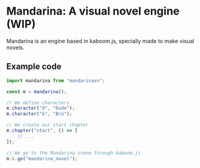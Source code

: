 # Mandarina: A visual novel engine (**WIP**)

Mandarina is an engine based in kaboom.js, specially made to make visual novels.

## Example code
```js
import mandarina from "mandarinavn";

const m = mandarina();

// We define characters
m.character("d", "Dude");
m.character("b", "Bro");

// We create our start chapter
m.chapter("start", () => [
	// ...
]);

// We go to the Mandarina scene through kaboom.js
m.k.go("mandarina_novel");
```
